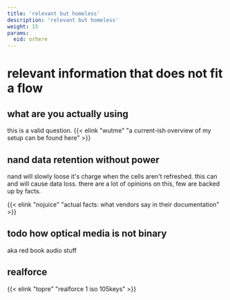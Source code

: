 ```yaml
---
title: 'relevant but homeless'
description: 'relevant but homeless'
weight: 15
params:
  eid: orhere
---
```

# relevant information that does not fit a flow

## what are you actually using
this is a valid question. {{< elink "wutme" "a current-ish overview of my setup can be found here" >}}

## nand data retention without power
nand will slowly loose it's charge when the cells aren't refreshed. this can and will cause data loss.
there are a lot of opinions on this, few are backed up by facts. 

{{< elink "nojuice" "actual facts: what vendors say in their documentation" >}}

## todo how optical media is not binary
aka red book audio stuff

## realforce
{{< elink "topre" "realforce 1 iso 105keys" >}}
